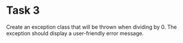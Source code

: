 # Task 3

Create an exception class that will be thrown when dividing by 0. The exception
should display a user-friendly error message.
